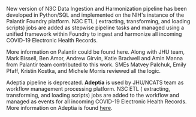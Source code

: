 New version of N3C Data Ingestion and Harmonization pipeline has been developed in Python/SQL and implemented on the NIH's instance of the Palantir Foundry platform.  N3C ETL ( extracting, transforming, and loading scripts) jobs are added as stepwise pipeline tasks and managed using a unified framework within Foundry to ingest and harmonize all incoming COVID-19 Electronic Health Records.

More information on Palantir could be found here. Along with JHU team, Mark Bissell, Ben Amor, Andrew Girvin, Katie Bradwell and Amin Manna from Palantir team contributed to this work. SMEs Matvey Palchuk, Emily Pfaff, Kristin Kostka, and Michele Morris reviewed all the logic.

Adeptia pipeline is deprecated. 
**Adeptia** is used by JHU/NCATS team as workflow management processing platform. N3C ETL ( extracting, transforming, and loading scripts) jobs are added to the workflow and managed as events for all incoming COVID-19 Electronic Health Records.
More information on Adeptia is found [here](https://adeptia.com/).



